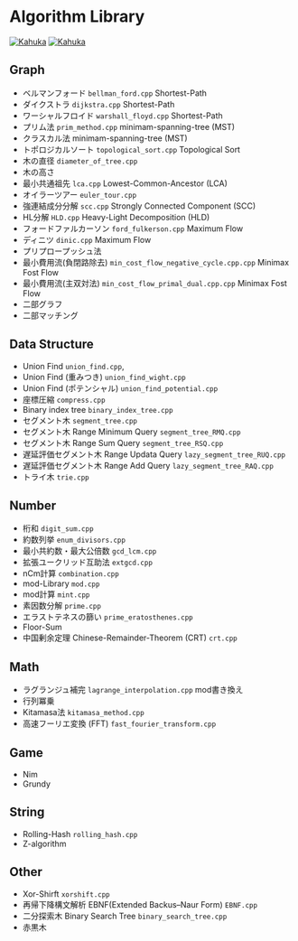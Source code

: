 # Algorithm Library

[![Kahuka](https://img.shields.io/endpoint?url=https%3A%2F%2Fatcoder-badges.now.sh%2Fapi%2Fatcoder%2Fjson%2FKahuka)](https://atcoder.jp/users/Kahuka)
[![Kahuka](https://img.shields.io/endpoint?url=https%3A%2F%2Fatcoder-badges.now.sh%2Fapi%2Fcodeforces%2Fjson%2FKahuka)](https://codeforces.com/profile/Kahuka)



## Graph
- ベルマンフォード   `bellman_ford.cpp`  Shortest-Path
- ダイクストラ   `dijkstra.cpp`  Shortest-Path
- ワーシャルフロイド  `warshall_floyd.cpp`  Shortest-Path
- プリム法   `prim_method.cpp` minimam-spanning-tree (MST)
- クラスカル法   minimam-spanning-tree (MST)
- トポロジカルソート `topological_sort.cpp` Topological Sort
- 木の直径 `diameter_of_tree.cpp`
- 木の高さ
- 最小共通祖先   `lca.cpp` Lowest-Common-Ancestor (LCA) 
- オイラーツアー `euler_tour.cpp`
- 強連結成分分解 `scc.cpp` Strongly Connected Component (SCC)
- HL分解 `HLD.cpp` Heavy-Light Decomposition (HLD)   
- フォードファルカーソン `ford_fulkerson.cpp` Maximum Flow 
- ディニツ `dinic.cpp` Maximum Flow 
- プリプロープッシュ法
- 最小費用流(負閉路除去) `min_cost_flow_negative_cycle.cpp.cpp` Minimax Fost Flow
- 最小費用流(主双対法) `min_cost_flow_primal_dual.cpp.cpp` Minimax Fost Flow
- 二部グラフ
- 二部マッチング




## Data Structure
- Union Find  `union_find.cpp`,
- Union Find (重みつき) `union_find_wight.cpp`
- Union Find (ポテンシャル) `union_find_potential.cpp`
- 座標圧縮 `compress.cpp`
- Binary index tree `binary_index_tree.cpp`   
- セグメント木  `segment_tree.cpp`
- セグメント木 Range Minimum Query  `segment_tree_RMQ.cpp`
- セグメント木 Range Sum Query  `segment_tree_RSQ.cpp`
- 遅延評価セグメント木 Range Updata Query  `lazy_segment_tree_RUQ.cpp`
- 遅延評価セグメント木 Range Add Query  `lazy_segment_tree_RAQ.cpp`
- トライ木 `trie.cpp`



## Number
- 桁和 `digit_sum.cpp`  
- 約数列挙  `enum_divisors.cpp`  
- 最小共約数・最大公倍数  `gcd_lcm.cpp`  
- 拡張ユークリッド互助法 `extgcd.cpp`  
- nCm計算 `combination.cpp`
- mod-Library  `mod.cpp`
- mod計算 `mint.cpp`
- 素因数分解  `prime.cpp`  
- エラストテネスの篩い `prime_eratosthenes.cpp`
- Floor-Sum
- 中国剰余定理 Chinese-Remainder-Theorem (CRT) `crt.cpp`  




## Math
- ラグランジュ補完 `lagrange_interpolation.cpp` mod書き換え
- 行列冪乗
- Kitamasa法 `kitamasa_method.cpp`
- 高速フーリエ変換 (FFT) `fast_fourier_transform.cpp`



## Game
- Nim
- Grundy



## String
- Rolling-Hash `rolling_hash.cpp`
- Z-algorithm



## Other
- Xor-Shirft `xorshift.cpp`
- 再帰下降構文解析 EBNF(Extended Backus–Naur Form) `EBNF.cpp`
- 二分探索木 Binary Search Tree `binary_search_tree.cpp`
- 赤黒木
